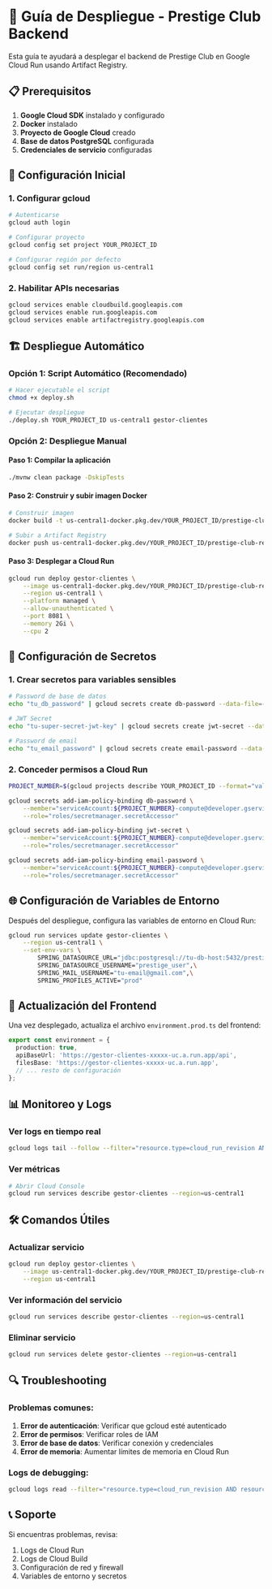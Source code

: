 # 🚀 Guía de Despliegue - Prestige Club Backend

Esta guía te ayudará a desplegar el backend de Prestige Club en Google Cloud Run usando Artifact Registry.

## 📋 Prerequisitos

1. **Google Cloud SDK** instalado y configurado
2. **Docker** instalado
3. **Proyecto de Google Cloud** creado
4. **Base de datos PostgreSQL** configurada
5. **Credenciales de servicio** configuradas

## 🔧 Configuración Inicial

### 1. Configurar gcloud
```bash
# Autenticarse
gcloud auth login

# Configurar proyecto
gcloud config set project YOUR_PROJECT_ID

# Configurar región por defecto
gcloud config set run/region us-central1
```

### 2. Habilitar APIs necesarias
```bash
gcloud services enable cloudbuild.googleapis.com
gcloud services enable run.googleapis.com
gcloud services enable artifactregistry.googleapis.com
```

## 🏗️ Despliegue Automático

### Opción 1: Script Automático (Recomendado)
```bash
# Hacer ejecutable el script
chmod +x deploy.sh

# Ejecutar despliegue
./deploy.sh YOUR_PROJECT_ID us-central1 gestor-clientes
```

### Opción 2: Despliegue Manual

#### Paso 1: Compilar la aplicación
```bash
./mvnw clean package -DskipTests
```

#### Paso 2: Construir y subir imagen Docker
```bash
# Construir imagen
docker build -t us-central1-docker.pkg.dev/YOUR_PROJECT_ID/prestige-club-repo/gestor-clientes:latest .

# Subir a Artifact Registry
docker push us-central1-docker.pkg.dev/YOUR_PROJECT_ID/prestige-club-repo/gestor-clientes:latest
```

#### Paso 3: Desplegar a Cloud Run
```bash
gcloud run deploy gestor-clientes \
    --image us-central1-docker.pkg.dev/YOUR_PROJECT_ID/prestige-club-repo/gestor-clientes:latest \
    --region us-central1 \
    --platform managed \
    --allow-unauthenticated \
    --port 8081 \
    --memory 2Gi \
    --cpu 2
```

## 🔐 Configuración de Secretos

### 1. Crear secretos para variables sensibles
```bash
# Password de base de datos
echo "tu_db_password" | gcloud secrets create db-password --data-file=-

# JWT Secret
echo "tu-super-secret-jwt-key" | gcloud secrets create jwt-secret --data-file=-

# Password de email
echo "tu_email_password" | gcloud secrets create email-password --data-file=-
```

### 2. Conceder permisos a Cloud Run
```bash
PROJECT_NUMBER=$(gcloud projects describe YOUR_PROJECT_ID --format="value(projectNumber)")

gcloud secrets add-iam-policy-binding db-password \
    --member="serviceAccount:${PROJECT_NUMBER}-compute@developer.gserviceaccount.com" \
    --role="roles/secretmanager.secretAccessor"

gcloud secrets add-iam-policy-binding jwt-secret \
    --member="serviceAccount:${PROJECT_NUMBER}-compute@developer.gserviceaccount.com" \
    --role="roles/secretmanager.secretAccessor"

gcloud secrets add-iam-policy-binding email-password \
    --member="serviceAccount:${PROJECT_NUMBER}-compute@developer.gserviceaccount.com" \
    --role="roles/secretmanager.secretAccessor"
```

## 🌐 Configuración de Variables de Entorno

Después del despliegue, configura las variables de entorno en Cloud Run:

```bash
gcloud run services update gestor-clientes \
    --region us-central1 \
    --set-env-vars \
        SPRING_DATASOURCE_URL="jdbc:postgresql://tu-db-host:5432/prestige_club",\
        SPRING_DATASOURCE_USERNAME="prestige_user",\
        SPRING_MAIL_USERNAME="tu-email@gmail.com",\
        SPRING_PROFILES_ACTIVE="prod"
```

## 🔄 Actualización del Frontend

Una vez desplegado, actualiza el archivo `environment.prod.ts` del frontend:

```typescript
export const environment = {
  production: true,
  apiBaseUrl: 'https://gestor-clientes-xxxxx-uc.a.run.app/api',
  filesBase: 'https://gestor-clientes-xxxxx-uc.a.run.app',
  // ... resto de configuración
};
```

## 📊 Monitoreo y Logs

### Ver logs en tiempo real
```bash
gcloud logs tail --follow --filter="resource.type=cloud_run_revision AND resource.labels.service_name=gestor-clientes"
```

### Ver métricas
```bash
# Abrir Cloud Console
gcloud run services describe gestor-clientes --region=us-central1
```

## 🛠️ Comandos Útiles

### Actualizar servicio
```bash
gcloud run deploy gestor-clientes \
    --image us-central1-docker.pkg.dev/YOUR_PROJECT_ID/prestige-club-repo/gestor-clientes:latest \
    --region us-central1
```

### Ver información del servicio
```bash
gcloud run services describe gestor-clientes --region=us-central1
```

### Eliminar servicio
```bash
gcloud run services delete gestor-clientes --region=us-central1
```

## 🔍 Troubleshooting

### Problemas comunes:

1. **Error de autenticación**: Verificar que gcloud esté autenticado
2. **Error de permisos**: Verificar roles de IAM
3. **Error de base de datos**: Verificar conexión y credenciales
4. **Error de memoria**: Aumentar límites de memoria en Cloud Run

### Logs de debugging:
```bash
gcloud logs read --filter="resource.type=cloud_run_revision AND resource.labels.service_name=gestor-clientes" --limit=50
```

## 📞 Soporte

Si encuentras problemas, revisa:
1. Logs de Cloud Run
2. Logs de Cloud Build
3. Configuración de red y firewall
4. Variables de entorno y secretos

